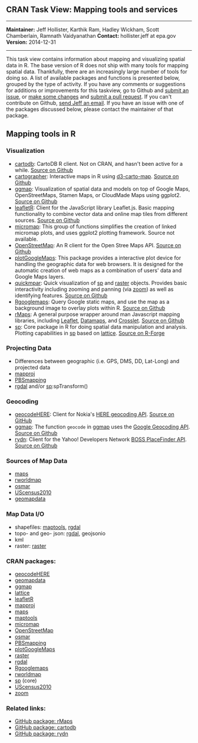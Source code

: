 CRAN Task View: Mapping tools and services
------------------------------------------

  ----------------- --------------------------------------------------------------------------------------
  **Maintainer:**   Jeff Hollister, Karthik Ram, Hadley Wickham, Scott Chamberlain, Ramnath Vaidyanathan
  **Contact:**      hollister.jeff at epa.gov
  **Version:**      2014-12-31
  ----------------- --------------------------------------------------------------------------------------

This task view contains information about mapping and visualizing
spatial data in R. The base version of R does not ship with many tools
for mapping spatial data. Thankfully, there are an increasingly large
number of tools for doing so. A list of available packages and functions
is presented below, grouped by the type of activity. If you have any
comments or suggestions for additions or improvements for this taskview,
go to Github and [submit an
issue](https://github.com/ropensci/maptools/issues), or [make some
changes](https://github.com/ropensci/maptools/CONTRIBUTING.md) and
[submit a pull request](https://github.com/ropensci/maptools/pulls). If
you can't contribute on Github, [send Jeff an
email](mailto:hollister.jeff@epa.gov). If you have an issue with one of
the packages discussed below, please contact the maintainer of that
package.

Mapping tools in R
------------------

### Visualization

-   [cartodb](https://github.com/Vizzuality/cartodb-r): CartoDB R
    client. Not on CRAN, and hasn't been active for a while. [Source on
    Github](https://github.com/Vizzuality/cartodb-r)
-   [cartographer](https://github.com/lmullen/cartographer): Interactive
    maps in R using
    [d3-carto-map](https://github.com/emeeks/d3-carto-map). [Source on
    Github](https://github.com/lmullen/cartographer)
-   [ggmap](http://cran.r-project.org/web/packages/ggmap/index.html):
    Visualization of spatial data and models on top of Google Maps,
    OpenStreetMaps, Stamen Maps, or CloudMade Maps using ggplot2.
    [Source on Github](https://github.com/dkahle/ggmap)
-   [leafletR](http://cran.r-project.org/web/packages/leafletR/index.html):
    Client for the JavaScript library Leaflet.js. Basic mapping
    functionality to combine vector data and online map tiles from
    different sources. [Source on
    Github](https://github.com/chgrl/leafletR)
-   [micromap](http://cran.r-project.org/web/packages/micromap/index.html):
    This group of functions simplifies the creation of linked micromap
    plots, and uses ggplot2 plotting framework. Source not available.
-   [OpenStreetMap](http://cran.r-project.org/web/packages/OpenStreetMap/index.html):
    An R client for the Open Stree Maps API. [Source on
    Github](https://github.com/)
-   [plotGoogleMaps](http://cran.r-project.org/web/packages/plotGoogleMaps/index.html):
    This package provides a interactive plot device for handling the
    geographic data for web browsers. It is designed for the automatic
    creation of web maps as a combination of users' data and Google Maps
    layers.
-   [quickmpar](https://github.com/jhollist/quickmapr): Quick
    visualization of
    [sp](http://cran.r-project.org/web/packages/sp/index.html) and
    [raster](http://cran.r-project.org/web/packages/raster/index.html)
    objects. Provides basic interactivity including zooming and panning
    (via [zoom](http://cran.r-project.org/web/packages/zoom/index.html))
    as well as identifying features. [Source on
    Github](https://github.com/jhollist/quickmapr)
-   [Rgooglemaps](http://cran.r-project.org/web/packages/Rgooglemaps/index.html):
    Query Google static maps, and use the map as a background image to
    overlay plots within R. [Source on
    Github](https://github.com/markusloecher/RgoogleMaps)
-   [rMaps](https://github.com/ramnathv/rMaps): A general purpose
    wrapper around man Javascript mapping libraries, including
    [Leaflet](http://leafletjs.com/),
    [Datamaps](http://datamaps.github.io/), and
    [Crosslet](http://sztanko.github.io/crosslet/). [Source on
    Github](https://github.com/ramnathv/rMaps)
-   [sp](http://cran.r-project.org/web/packages/sp/index.html): Core
    package in R for doing spatial data manipulation and analysis.
    Plotting capabilities in
    [sp](http://cran.r-project.org/web/packages/sp/index.html) based on
    [lattice](http://cran.r-project.org/web/packages/lattice/index.html).
    [Source on
    R-Forge](https://r-forge.r-project.org/projects/rspatial/)

### Projecting Data

-   Differences between geographic (i.e. GPS, DMS, DD, Lat-Long) and
    projected data
-   [mapproj](http://cran.r-project.org/web/packages/mapproj/index.html)
-   [PBSmapping](http://cran.r-project.org/web/packages/PBSmapping/index.html)
-   [rgdal](http://cran.r-project.org/web/packages/rgdal/index.html)
    and/or
    [sp](http://cran.r-project.org/web/packages/sp/index.html):spTransform()

### Geocoding

-   [geocodeHERE](http://cran.r-project.org/web/packages/geocodeHERE/index.html):
    Client for Nokia's [HERE geocoding
    API](https://developer.here.com/geocoder). [Source on
    GitHub](https://github.com/corynissen/geocodeHERE/)
-   [ggmap](http://cran.r-project.org/web/packages/ggmap/index.html):
    The function `geocode` in
    [ggmap](http://cran.r-project.org/web/packages/ggmap/index.html)
    uses the [Google Geocoding
    API](https://developers.google.com/maps/documentation/geocoding/?csw=1).
    [Source on Github](https://github.com/)
-   [rydn](https://github.com/trestletech/rydn): Client for the Yahoo!
    Developers Network [BOSS PlaceFinder
    API](https://developer.yahoo.com/boss/). [Source on
    Github](https://github.com/trestletech/rydn)

### Sources of Map Data

-   [maps](http://cran.r-project.org/web/packages/maps/index.html)
-   [rworldmap](http://cran.r-project.org/web/packages/rworldmap/index.html)
-   [osmar](http://cran.r-project.org/web/packages/osmar/index.html)
-   [UScensus2010](http://cran.r-project.org/web/packages/UScensus2010/index.html)
-   [geomapdata](http://cran.r-project.org/web/packages/geomapdata/index.html)

### Map Data I/O

-   shapefiles:
    [maptools](http://cran.r-project.org/web/packages/maptools/index.html),
    [rgdal](http://cran.r-project.org/web/packages/rgdal/index.html)
-   topo- and geo- json:
    [rgdal](http://cran.r-project.org/web/packages/rgdal/index.html),
    geojsonio
-   kml
-   raster:
    [raster](http://cran.r-project.org/web/packages/raster/index.html)

### CRAN packages:

-   [geocodeHERE](http://cran.r-project.org/web/packages/geocodeHERE/index.html)
-   [geomapdata](http://cran.r-project.org/web/packages/geomapdata/index.html)
-   [ggmap](http://cran.r-project.org/web/packages/ggmap/index.html)
-   [lattice](http://cran.r-project.org/web/packages/lattice/index.html)
-   [leafletR](http://cran.r-project.org/web/packages/leafletR/index.html)
-   [mapproj](http://cran.r-project.org/web/packages/mapproj/index.html)
-   [maps](http://cran.r-project.org/web/packages/maps/index.html)
-   [maptools](http://cran.r-project.org/web/packages/maptools/index.html)
-   [micromap](http://cran.r-project.org/web/packages/micromap/index.html)
-   [OpenStreetMap](http://cran.r-project.org/web/packages/OpenStreetMap/index.html)
-   [osmar](http://cran.r-project.org/web/packages/osmar/index.html)
-   [PBSmapping](http://cran.r-project.org/web/packages/PBSmapping/index.html)
-   [plotGoogleMaps](http://cran.r-project.org/web/packages/plotGoogleMaps/index.html)
-   [raster](http://cran.r-project.org/web/packages/raster/index.html)
-   [rgdal](http://cran.r-project.org/web/packages/rgdal/index.html)
-   [Rgooglemaps](http://cran.r-project.org/web/packages/Rgooglemaps/index.html)
-   [rworldmap](http://cran.r-project.org/web/packages/rworldmap/index.html)
-   [sp](http://cran.r-project.org/web/packages/sp/index.html) (core)
-   [UScensus2010](http://cran.r-project.org/web/packages/UScensus2010/index.html)
-   [zoom](http://cran.r-project.org/web/packages/zoom/index.html)

### Related links:

-   [GitHub package: rMaps](https://github.com/ramnathv/rMaps)
-   [GitHub package: cartodb](https://github.com/Vizzuality/cartodb-r)
-   [GitHub package: rydn](https://github.com/trestletech/rydn)

